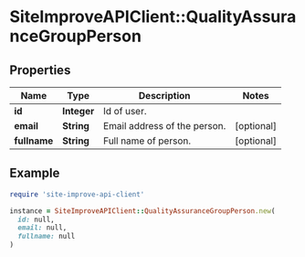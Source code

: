# SiteImproveAPIClient::QualityAssuranceGroupPerson

## Properties

| Name | Type | Description | Notes |
| ---- | ---- | ----------- | ----- |
| **id** | **Integer** | Id of user. |  |
| **email** | **String** | Email address of the person. | [optional] |
| **fullname** | **String** | Full name of person. | [optional] |

## Example

```ruby
require 'site-improve-api-client'

instance = SiteImproveAPIClient::QualityAssuranceGroupPerson.new(
  id: null,
  email: null,
  fullname: null
)
```

